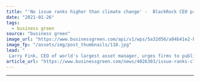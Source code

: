 ```yaml
---
title: "'No issue ranks higher than climate change' -  BlackRock CEO presses firms to pursue net zero emissions"
date: "2021-01-26"
tags: 
  - business green
source: "business green"
image_url: "https://www.businessgreen.com/api/v1/wps/5a32d56/a84b41e2-b3c4-49fe-a554-1b65f790c119/3/blackrock-iStock-1219303761-185x114.jpg"
image_fp: "/assets/img/post_thumbnails/118.jpg"
lead: "
 Larry Fink, CEO of world's largest asset manager, urges firms to publicly disclose credible strategies for achieving net zero by 2050 ..."
article_url: "https://www.businessgreen.com/news/4026303/issue-ranks-climate-change-blackrock-ceo-presses-firms-pursue-net-zero-emissions"
---
```


---

